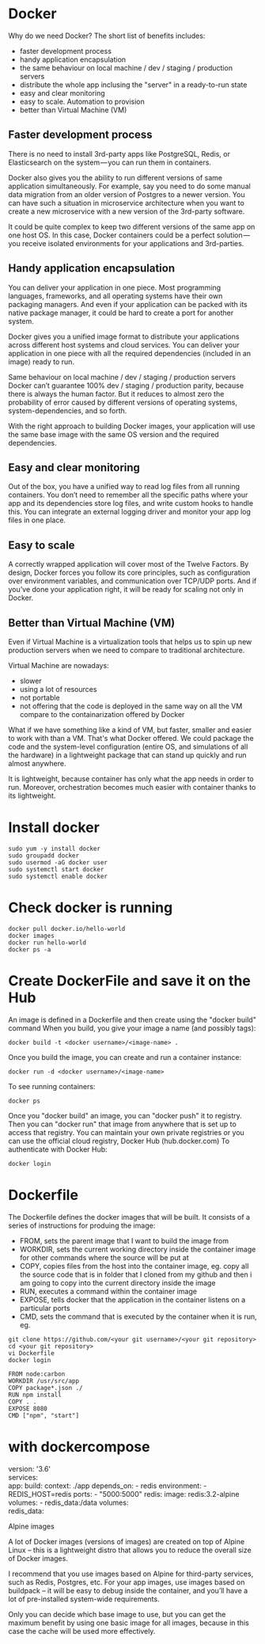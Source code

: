 # Docker

Why do we need Docker?
The short list of benefits includes:

- faster development process
- handy application encapsulation
- the same behaviour on local machine / dev / staging / production servers
- distribute the whole app inclusing the "server" in a ready-to-run state
- easy and clear monitoring
- easy to scale. Automation to provision
- better than Virtual Machine (VM)


## Faster development process
There is no need to install 3rd-party apps like PostgreSQL, Redis, or Elasticsearch on the system — you can run them in containers.

Docker also gives you the ability to run different versions of same application simultaneously. For example, say you need to do some manual data migration from an older version of Postgres to a newer version. You can have such a situation in microservice architecture when you want to create a new microservice with a new version of the 3rd-party software.

It could be quite complex to keep two different versions of the same app on one host OS. In this case, Docker containers could be a perfect solution — you receive isolated environments for your applications and 3rd-parties.



## Handy application encapsulation

You can deliver your application in one piece. Most programming languages, frameworks, and all operating systems have their own packaging managers. And even if your application can be packed with its native package manager, it could be hard to create a port for another system.

Docker gives you a unified image format to distribute your applications across different host systems and cloud services. You can deliver your application in one piece with all the required dependencies (included in an image) ready to run.

Same behaviour on local machine / dev / staging / production servers
Docker can’t guarantee 100% dev / staging / production parity, because there is always the human factor. But it reduces to almost zero the probability of error caused by different versions of operating systems, system-dependencies, and so forth.

With the right approach to building Docker images, your application will use the same base image with the same OS version and the required dependencies.



## Easy and clear monitoring

Out of the box, you have a unified way to read log files from all running containers. You don’t need to remember all the specific paths where your app and its dependencies store log files, and write custom hooks to handle this. 
You can integrate an external logging driver and monitor your app log files in one place.



## Easy to scale

A correctly wrapped application will cover most of the Twelve Factors. By design, Docker forces you follow its core principles, such as configuration over environment variables, and communication over TCP/UDP ports. And if you’ve done your application right, it will be ready for scaling not only in Docker.

## Better than Virtual Machine (VM)

Even if Virtual Machine is a virtualization tools that helps us to spin up new production servers when we need to
compare to traditional architecture.

Virtual Machine are nowadays:
- slower
- using a lot of resources
- not portable
- not offering that the code is deployed in the same way on all the VM
compare to the containarization offered by Docker

What if we have something like a kind of VM, but faster, smaller and easier to work with than a VM. That's what Docker offered. We could package the code and the system-level configuration (entire OS, and simulations of all the hardware) in a lightweight package that can stand up quickly and run almost anywhere.

It is lightweight, because container has only what the app needs in order to run. Moreover, orchestration becomes much easier with container thanks to its lightweight.







# Install docker
```console
sudo yum -y install docker
sudo groupadd docker
sudo usermod -aG docker user
sudo systemctl start docker
sudo systemctl enable docker
```

# Check docker is running
```console
docker pull docker.io/hello-world
docker images
docker run hello-world
docker ps -a
```

# Create DockerFile and save it on the Hub

An image is defined in a Dockerfile and then create using the "docker build" command
When you build, you give your image a name (and possibly tags):
```console
docker build -t <docker username>/<image-name> .
```

Once you build the image, you can create and run a container instance:
```console
docker run -d <docker username>/<image-name> 
```

To see running containers:
```console
docker ps
```

Once you "docker build" an image, you can "docker push" it to registry.
Then you can "docker run" that image from anywhere that is set up to access that registry.
You can maintain your own private registries or you can use the official cloud registry, Docker Hub (hub.docker.com)
To authenticate with Docker Hub:
```console
docker login
```



# Dockerfile

The Dockerfile defines the docker images that will be built. It consists of a series of instructions for produing the image:
- FROM, sets the parent image that I want to build the image from
- WORKDIR, sets the current working directory inside the container image for other commands where the source will be put at
- COPY, copies files from the host into the container image, eg. copy all the source code that is in folder that I cloned from my github and then i am going to copy into the current directory inside the image
- RUN, executes a command within the container image
- EXPOSE, tells docker that the application in the container listens on a particular ports
- CMD, sets the command that is executed by the container when it is run, eg.


```console
git clone https://github.com/<your git username>/<your git repository>
cd <your git repository> 
vi Dockerfile
docker login
```

```console
FROM node:carbon
WORKDIR /usr/src/app
COPY package*.json ./
RUN npm install
COPY . .
EXPOSE 8080
CMD ["npm", "start"]
```

# with dockercompose
version: '3.6'  
services:  
  app:
    build:
      context: ./app
    depends_on:
      - redis
    environment:
      - REDIS_HOST=redis
    ports:
      - "5000:5000"
  redis:
    image: redis:3.2-alpine
    volumes:
      - redis_data:/data
volumes:  
  redis_data:
  
  
Alpine images

A lot of Docker images (versions of images) are created on top of Alpine Linux – this is a lightweight distro that allows you to reduce the overall size of Docker images.

I recommend that you use images based on Alpine for third-party services, such as Redis, Postgres, etc. For your app images, use images based on buildpack – it will be easy to debug inside the container, and you’ll have a lot of pre-installed system-wide requirements.

Only you can decide which base image to use, but you can get the maximum benefit by using one basic image for all images, because in this case the cache will be used more effectively.
  
